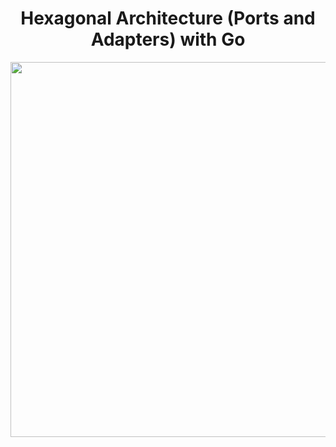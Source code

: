 <h1 align="center">
    Hexagonal Architecture (Ports and Adapters) with Go
</h1>
<p align="center">
  <img src="https://upload.wikimedia.org/wikipedia/commons/thumb/0/05/Go_Logo_Blue.svg/1024px-Go_Logo_Blue.svg.png" alt="gopher" width="1600" height="600" />
</p>


